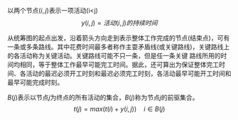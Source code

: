 以两个节点$(i,j)$表示一项活动(i\<j)
$$
y(i,j) = 活动(i,j)的持续时间
$$

从统筹图的起点出发，沿着箭头方向走到表示整体工作完成的节点(结束点)，可有一条或多条路线。其中花费时间最多者称作主耍矛盾线(或关键路线)，关键路线上的各活动称为关键活动。关键路线可能不只一条，但是任一条关键 路线所用的时间均相同，等于整体工作最早可能完工时间。据此，还可算出为保证整体完工时间、各活动的最迟必须开工时刻和最迟必须完工时刻，各活动最早可能开工时间和最早可能完成时刻。

$B(j)$表示以节点$j$为终点的所有活动的集合，$B(j)$称为节点$j$的前驱集合。
$$
t(j) = max(t(i) + y(i,j)) \quad i\in B(j)
$$